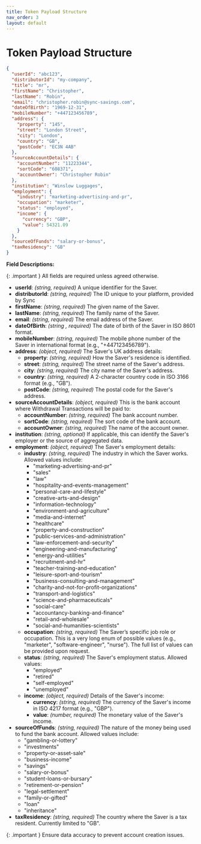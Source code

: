 ```yaml
---
title: Token Payload Structure
nav_order: 3
layout: default
---
```


# Token Payload Structure

```json
{
  "userId": "abc123",
  "distributorId": "my-company",
  "title": "mr",
  "firstName": "Christopher",
  "lastName": "Robin",
  "email": "christopher.robin@sync-savings.com",
  "dateOfBirth": "1969-12-31",
  "mobileNumber": "+447123456789",
  "address": {
    "property": "145",
    "street": "London Street",
    "city": "London",
    "country": "GB",
    "postCode": "EC3N 4AB"
  },
  "sourceAccountDetails": {
    "accountNumber": "11223344",
    "sortCode": "608371",
    "accountOwner": "Christopher Robin"
  },
  "institution": "Winslow Luggages",
  "employment": {
    "industry": "marketing-advertising-and-pr",
    "occupation": "marketer",
    "status": "employed",
    "income": {
      "currency": "GBP",
      "value": 54321.09
    }
  },
  "sourceOfFunds": "salary-or-bonus",
  "taxResidency": "GB"
}
```

**Field Descriptions:**

{: .important }
All fields are required unless agreed otherwise.

- **userId**: _(string, required)_ A unique identifier for the Saver.
- **distributorId**: _(string, required)_ The ID unique to your platform, provided by Sync
- **firstName**: _(string, required)_ The given name of the Saver.
- **lastName**: _(string, required)_ The family name of the Saver.
- **email**: _(string, required)_ The email address of the Saver.
- **dateOfBirth**: _(string <date>, required)_ The date of birth of the Saver in ISO 8601 format.
- **mobileNumber**: _(string, required)_ The mobile phone number of the Saver in international format (e.g., "+447123456789").
- **address**: _(object, required)_ The Saver's UK address details:
  - **property**: _(string, required)_ How the Saver's residence is identified.
  - **street**: _(string, required)_ The street name of the Saver's address.
  - **city**: _(string, required)_ The city name of the Saver's address.
  - **country**: _(string, required)_ A 2-character country code in ISO 3166 format (e.g., "GB").
  - **postCode**: _(string, required)_ The postal code for the Saver's address.
- **sourceAccountDetails**: _(object, required)_ This is the bank account where Withdrawal Transactions will be paid to:
  - **accountNumber**: _(string, required)_ The bank account number.
  - **sortCode**: _(string, required)_ The sort code of the bank account.
  - **accountOwner**: _(string, required)_ The name of the account owner.
- **institution**: _(string, optional)_ If applicable, this can identify the Saver's employer or the source of aggregated data.
- **employment**: _(object, required)_ The Saver's employment details:
  - **industry**: _(string, required)_ The industry in which the Saver works. Allowed values include:
    - "marketing-advertising-and-pr"
    - "sales"
    - "law"
    - "hospitality-and-events-management"
    - "personal-care-and-lifestyle"
    - "creative-arts-and-design"
    - "information-technology"
    - "environment-and-agriculture"
    - "media-and-internet"
    - "healthcare"
    - "property-and-construction"
    - "public-services-and-administration"
    - "law-enforcement-and-security"
    - "engineering-and-manufacturing"
    - "energy-and-utilities"
    - "recruitment-and-hr"
    - "teacher-training-and-education"
    - "leisure-sport-and-tourism"
    - "business-consulting-and-management"
    - "charity-and-not-for-profit-organizations"
    - "transport-and-logistics"
    - "science-and-pharmaceuticals"
    - "social-care"
    - "accountancy-banking-and-finance"
    - "retail-and-wholesale"
    - "social-and-humanities-scientists"
  - **occupation**: _(string, required)_ The Saver’s specific job role or occupation. This is a very long enum of possible values (e.g., "marketer", "software-engineer", "nurse"). The full list of values can be provided upon request.
  - **status**: _(string, required)_ The Saver's employment status. Allowed values:
    - "employed"
    - "retired"
    - "self-employed"
    - "unemployed"
  - **income**: _(object, required)_ Details of the Saver's income:
    - **currency**: _(string, required)_ The currency of the Saver's income in ISO 4217 format (e.g., "GBP").
    - **value**: _(number, required)_ The monetary value of the Saver's income.
- **sourceOfFunds**: _(string, required)_ The nature of the money being used to fund the bank account. Allowed values include:
  - "gambling-or-lottery"
  - "investments"
  - "property-or-asset-sale"
  - "business-income"
  - "savings"
  - "salary-or-bonus"
  - "student-loans-or-bursary"
  - "retirement-or-pension"
  - "legal-settlement"
  - "family-or-gifted"
  - "loan"
  - "inheritance"
- **taxResidency**: _(string, required)_ The country where the Saver is a tax resident. Currently limited to "GB".

{: .important }
Ensure data accuracy to prevent account creation issues.
